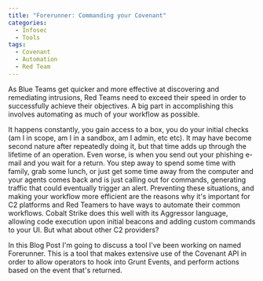 ```yaml
---
title: "Forerunner: Commanding your Covenant"
categories:
  - Infosec
  - Tools
tags:
  - Covenant
  - Automation
  - Red Team
---
```


As Blue Teams get quicker and more effective at discovering and remediating intrusions, Red Teams need to exceed their speed in order to successfully achieve their objectives. A big part in accomplishing this involves automating as much of your workflow as possible.

It happens constantly, you gain access to a box, you do your initial checks (am I in scope, am I in a sandbox, am I admin, etc etc). It may have become second nature after repeatedly doing it, but that time adds up through the lifetime of an operation. Even worse, is when you send out your phishing e-mail and you wait for a return. You step away to spend some time with family, grab some lunch, or just get some time away from the computer and your agents comes back and is just calling out for commands, generating traffic that could eventually trigger an alert.
Preventing these situations, and making your workflow more efficient are the reasons why it's important for C2 platforms and Red Teamers to have ways to automate their common workflows. Cobalt Strike does this well with its Aggressor language, allowing code execution upon initial beacons and adding custom commands to your UI. But what about other C2 providers?

In this Blog Post I'm going to discuss a tool I've been working on named Forerunner. This is a tool that makes extensive use of the Covenant API in order to allow operators to hook into Grunt Events, and perform actions based on the event that's returned.
